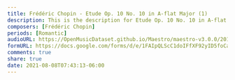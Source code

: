 ```yaml
---
title: Frédéric Chopin - Etude Op. 10 No. 10 in A-flat Major (1)
description: This is the description for Etude Op. 10 No. 10 in A-flat Major by Frédéric Chopin
composers: [Frédéric Chopin]
periods: [Romantic]
audioURL: https://OpenMusicDataset.github.io/Maestro/maestro-v3.0.0/2017/MIDI-Unprocessed_053_PIANO053_MID--AUDIO-split_07-06-17_Piano-e_3-04_wav--2.midi
formURL: https://docs.google.com/forms/d/e/1FAIpQLScC1doIFfXF92yID5foCaD3rPMo-5cqLrfaiSfp0yfZ3ZbnNg/viewform
comments: true
share: true
date: 2021-08-08T07:43:13-06:00
---
```

